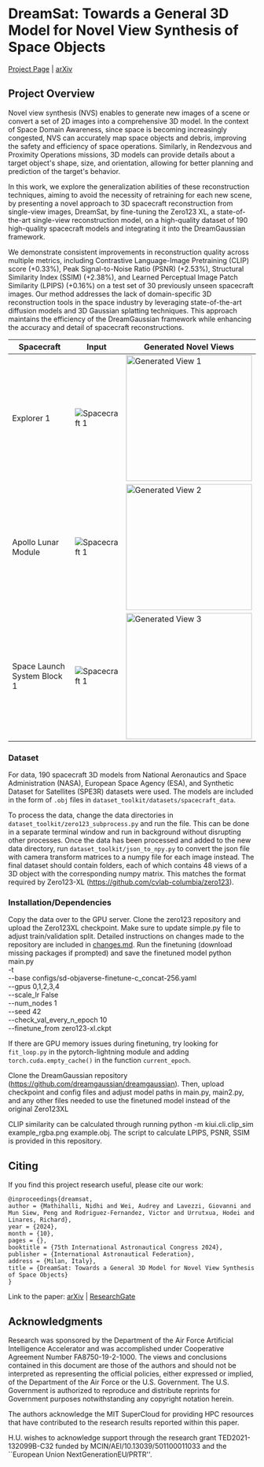 # DreamSat: Towards a General 3D Model for Novel View Synthesis of Space Objects

[Project Page](https://dream-sat.github.io/) | [arXiv](https://doi.org/10.48550/arXiv.2410.05097)

## Project Overview

Novel view synthesis (NVS) enables to generate new images of a scene or convert a set of 2D images into a comprehensive 3D model. In the context of Space Domain Awareness, since space is becoming increasingly congested, NVS can accurately map space objects and debris, improving the safety and efficiency of space operations. Similarly, in Rendezvous and Proximity Operations missions, 3D models can provide details about a target object's shape, size, and orientation, allowing for better planning and prediction of the target's behavior. 

In this work, we explore the generalization abilities of these reconstruction techniques, aiming to avoid the necessity of retraining for each new scene, by presenting a novel approach to 3D spacecraft reconstruction from single-view images, DreamSat, by fine-tuning the Zero123 XL, a state-of-the-art single-view reconstruction model, on a high-quality dataset of 190 high-quality spacecraft models and integrating it into the DreamGaussian framework. 

We demonstrate consistent improvements in reconstruction quality across multiple metrics, including Contrastive Language-Image Pretraining (CLIP) score (+0.33\%), Peak Signal-to-Noise Ratio (PSNR) (+2.53\%), Structural Similarity Index (SSIM) (+2.38\%), and Learned Perceptual Image Patch Similarity (LPIPS) (+0.16\%) on a test set of 30 previously unseen spacecraft images.
Our method addresses the lack of domain-specific 3D reconstruction tools in the space industry by leveraging state-of-the-art diffusion models and 3D Gaussian splatting techniques. This approach maintains the efficiency of the DreamGaussian framework while enhancing the accuracy and detail of spacecraft reconstructions. 

| Spacecraft                  | Input                     | Generated Novel Views         |
|-----------------------------|---------------------------|-------------------------------|
| Explorer 1                  | ![Spacecraft 1](explorer1.png) | <img src="explorer1.gif" width="256" height="256" alt="Generated View 1"> |
| Apollo Lunar Module         | ![Spacecraft 1](lunarlandernofoil-carbajal.png) | <img src="lunarlandernofoil-carbajal.gif" width="256" height="256" alt="Generated View 2"> |
| Space Launch System Block 1 | ![Spacecraft 1](sls_block1.png) | <img src="sls_block1.gif" width="256" height="256" alt="Generated View 3"> |

### Dataset

For data, 190 spacecraft 3D models from National Aeronautics and Space Administration (NASA), European Space Agency (ESA), and Synthetic Dataset for Satellites (SPE3R) datasets were used. The models are included in the form of `.obj` files in `dataset_toolkit/datasets/spacecraft_data`.

To process the data, change the data directories in `dataset_toolkit/zero123_subprocess.py` and run the file. This can be done in a separate terminal window and run in background without disrupting other processes. Once the data has been processed and added to the new data directory, run `dataset_toolkit/json_to_npy.py` to convert the json file with camera transform matrices to a numpy file for each image instead. The final dataset should contain folders, each of which contains 48 views of a 3D object with the corresponding numpy matrix. This matches the format required by Zero123-XL (https://github.com/cvlab-columbia/zero123).


### Installation/Dependencies

Copy the data over to the GPU server. Clone the zero123 repository and upload the Zero123XL checkpoint. Make sure to update simple.py file to adjust train/validation split. Detailed instructions on changes made to the repository are included in [changes.md](changes.md).
Run the finetuning (download missing packages if prompted) and save the finetuned model
python main.py \
    -t \
    --base configs/sd-objaverse-finetune-c_concat-256.yaml \
    --gpus 0,1,2,3,4 \
    --scale_lr False \
    --num_nodes 1 \
    --seed 42 \
    --check_val_every_n_epoch 10 \
    --finetune_from zero123-xl.ckpt

If there are GPU memory issues during finetuning, try looking for `fit_loop.py` in the pytorch-lightning module and adding `torch.cuda.empty_cache()` in the function `current_epoch`.

Clone the DreamGaussian repository (https://github.com/dreamgaussian/dreamgaussian). Then, upload  checkpoint and config files and adjust model paths in main.py, main2.py, and any other files needed to use the finetuned model instead of the original Zero123XL

CLIP similarity can be calculated through running python -m kiui.cli.clip_sim example_rgba.png example.obj. The script to calculate LPIPS, PSNR, SSIM is provided in this repository.

<!-- # Resources -->

<!-- ## Papers
- K. Chang and J. Fletcher, “Learned Satellite Radiometry Modeling from Linear Pass Observations,” Sep. 2023.
- J. Luiten, G. Kopanas, B. Leibe, and D. Ramanan, “Dynamic 3D Gaussians: Tracking by Persistent Dynamic View Synthesis.” arXiv, Aug. 18, 2023. doi: 10.48550/arXiv.2308.09713.
- B. Kerbl, G. Kopanas, T. Leimkühler, and G. Drettakis, “3D Gaussian Splatting for Real-Time Radiance Field Rendering.” arXiv, Aug. 08, 2023. doi: 10.48550/arXiv.2308.04079.
- B. Caruso, T. Mahendrakar, V. M. Nguyen, R. T. White, and T. Steffen, “3D Reconstruction of Non-cooperative Resident Space Objects using Instant NGP-accelerated NeRF and D-NeRF.” arXiv, Jun. 09, 2023. doi: 10.48550/arXiv.2301.09060.
- C. Smith, Y. Du, A. Tewari, and V. Sitzmann, “FlowCam: Training Generalizable 3D Radiance Fields without Camera Poses via Pixel-Aligned Scene Flow.” arXiv, May 31, 2023. doi: 10.48550/arXiv.2306.00180.
- Z. Li, Q. Wang, F. Cole, R. Tucker, and N. Snavely, “DynIBaR: Neural Dynamic Image-Based Rendering.” arXiv, Apr. 24, 2023. doi: 10.48550/arXiv.2211.11082.
- E. R. Chan et al., “Generative Novel View Synthesis with 3D-Aware Diffusion Models.” arXiv, Apr. 05, 2023. doi: 10.48550/arXiv.2304.02602.
- A. Mergy, G. Lecuyer, D. Derksen, and D. Izzo, “Vision-based Neural Scene Representations for Spacecraft.” arXiv, May 11, 2021. doi: 10.48550/arXiv.2105.06405.
- J. Lucas, T. Kyono, J. Yang, and J. Fletcher, “Discovering 3-D Structure of LEO Obects,” 2021. -->

## Citing

If you find this project research useful, please cite our work:

```
@inproceedings{dreamsat,
author = {Mathihalli, Nidhi and Wei, Audrey and Lavezzi, Giovanni and Mun Siew, Peng and Rodriguez-Fernandez, Victor and Urrutxua, Hodei and Linares, Richard},
year = {2024},
month = {10},
pages = {},
booktitle = {75th International Astronautical Congress 2024},
publisher = {International Astronautical Federation},
address = {Milan, Italy},
title = {DreamSat: Towards a General 3D Model for Novel View Synthesis of Space Objects}
}
```

Link to the paper: [arXiv](https://doi.org/10.48550/arXiv.2410.05097) | [ResearchGate](https://www.researchgate.net/publication/384728337_DreamSat_Towards_a_General_3D_Model_for_Novel_View_Synthesis_of_Space_Objects)

## Acknowledgments

Research was sponsored by the Department of the Air Force Artificial Intelligence Accelerator and was accomplished under Cooperative Agreement Number FA8750-19-2-1000. The views and conclusions contained in this document are those of the authors and should not be interpreted as representing the official policies, either expressed or implied, of the Department of the Air Force or the U.S. Government. The U.S. Government is authorized to reproduce and distribute reprints for Government purposes notwithstanding any copyright notation herein. 

The authors acknowledge the MIT SuperCloud for providing HPC resources that have contributed to the research results reported within this paper.

H.U. wishes to acknowledge support through the research grant TED2021-132099B-C32 funded by MCIN/AEI/10.13039/501100011033 and the ``European Union NextGenerationEU/PRTR''.

